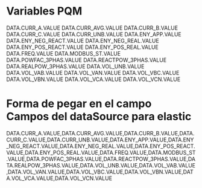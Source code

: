 # Variables PQM

DATA.CURR_A.VALUE
DATA.CURR_AVG.VALUE
DATA.CURR_B.VALUE
DATA.CURR_C.VALUE
DATA.CURR_UNB.VALUE
DATA.ENY_APP.VALUE
DATA.ENY_NEG_REACT.VALUE
DATA.ENY_NEG_REAL.VALUE
DATA.ENY_POS_REACT.VALUE
DATA.ENY_POS_REAL.VALUE
DATA.FREQ.VALUE
DATA.MODBUS_ST.VALUE
DATA.POWFAC_3PHAS.VALUE
DATA.REACTPOW_3PHAS.VALUE
DATA.REALPOW_3PHAS.VALUE
DATA.VOL_UNB.VALUE
DATA.VOL_VAB.VALUE
DATA.VOL_VAN.VALUE
DATA.VOL_VBC.VALUE
DATA.VOL_VBN.VALUE
DATA.VOL_VCA.VALUE
DATA.VOL_VCN.VALUE

# Forma de pegar en el campo Campos del dataSource para elastic

DATA.CURR_A.VALUE,DATA.CURR_AVG.VALUE,DATA.CURR_B.VALUE,DATA.CURR_C.VALUE,DATA.CURR_UNB.VALUE,DATA.ENY_APP.VALUE,DATA.ENY_NEG_REACT.VALUE,DATA.ENY_NEG_REAL.VALUE,DATA.ENY_POS_REACT.VALUE,DATA.ENY_POS_REAL.VALUE,DATA.FREQ.VALUE,DATA.MODBUS_ST.VALUE,DATA.POWFAC_3PHAS.VALUE,DATA.REACTPOW_3PHAS.VALUE,DATA.REALPOW_3PHAS.VALUE,DATA.VOL_UNB.VALUE,DATA.VOL_VAB.VALUE,DATA.VOL_VAN.VALUE,DATA.VOL_VBC.VALUE,DATA.VOL_VBN.VALUE,DATA.VOL_VCA.VALUE,DATA.VOL_VCN.VALUE